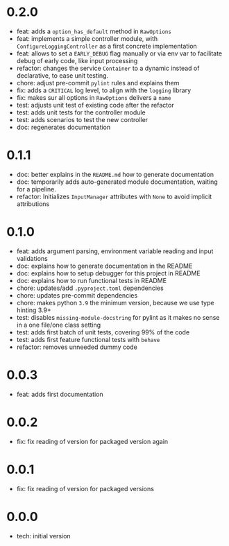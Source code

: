 0.2.0
=====

- feat: adds a `option_has_default` method in  `RawOptions`
- feat: implements a simple controller module, with `ConfigureLoggingController` as a first concrete implementation
- feat: allows to set a `EARLY_DEBUG` flag manually or via env var to facilitate debug of early code, like input processing
- refactor: changes the service `Container` to a dynamic instead of declarative, to ease unit testing.
- chore: adjust pre-commit `pylint` rules and explains them
- fix: adds a `CRITICAL` log level, to align with the `logging` library
- fix: makes sur all options in `RawOptions` delivers a `name`
- test: adjusts unit test of existing code after the refactor
- test: adds unit tests for the controller module
- test: adds scenarios to test the new controller
- doc: regenerates documentation

0.1.1
=====

- doc: better explains in the `README.md` how to generate documentation
- doc: temporarily adds auto-generated module documentation, waiting for a pipeline.
- refactor: Initializes `InputManager` attributes with `None` to avoid implicit attributions

0.1.0
=====

- feat: adds argument parsing, environment variable reading and input validations
- doc: explains how to generate documentation in the README
- doc: explains how to setup debugger for this project in README
- doc: explains how to run functional tests in README
- chore: updates/add `.pyproject.toml` dependencies
- chore: updates pre-commit dependencies
- chore: makes python `3.9` the minimum version, because we use type hinting 3.9+
- test: disables `missing-module-docstring` for pylint as it makes no sense in a one file/one class setting
- test: adds first batch of unit tests, covering 99% of the code
- test: adds first feature functional tests with `behave`
- refactor: removes unneeded dummy code

0.0.3
=====

- feat: adds first documentation

0.0.2
=====

- fix: fix reading of version for packaged version again

0.0.1
=====

- fix: fix reading of version for packaged versions

0.0.0
=====

- tech: initial version
